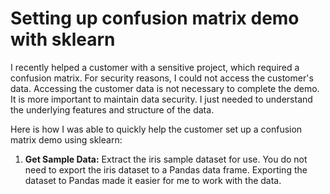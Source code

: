 # Setting up confusion matrix demo with sklearn
I recently helped a customer with a sensitive project, which required a confusion matrix. For security reasons, I could not access the customer's data. Accessing the customer data is not necessary to complete the demo. It is more important to maintain data security. I just needed to understand the underlying features and structure of the data. 

Here is how I was able to quickly help the customer set up a confusion matrix demo using sklearn:

1. **Get Sample Data:** Extract the iris sample dataset for use. You do not need to export the iris dataset to a Pandas data frame. Exporting the dataset to Pandas made it easier for me to work with the data.
